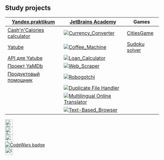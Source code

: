## Study projects

[**Yandex.praktikum**](https://praktikum.yandex.ru/profile/backend-developer/) | [**JetBrains Academy**](https://hyperskill.org/profile/9442596) | Games
--- | --- | ---
[Cash'n'Calories calculator](https://github.com/khmaker/hw_python_oop) | [![Currency_Converter](https://img.shields.io/badge/Currency_Converter-easy-brightgreen)](https://github.com/khmaker/Currency_Converter) | [CitiesGame](https://github.com/khmaker/CitiesGame)
[Yatube](https://github.com/khmaker/hw05_final) | [![Coffee_Machine](https://img.shields.io/badge/Coffee_Machine-easy-brightgreen)](https://github.com/khmaker/Coffee_Machine) | [Sudoku solver](https://github.com/khmaker/sudoku_solver)
[API для Yatube](https://github.com/khmaker/api_final_yatube) | [![Loan_Calculator](https://img.shields.io/badge/Loan_Calculator-easy-brightgreen)](https://github.com/khmaker/Loan_Calculator)
[Проект YaMDb](https://github.com/khmaker/infra_sp2) | [![Web_Scraper](https://img.shields.io/badge/Web_Scraper-medium-yellow)](https://github.com/khmaker/Web_Scraper)
[Продуктовый помощник](https://github.com/khmaker/foodgram-project) | [![Robogotchi](https://img.shields.io/badge/Robogotchi-medium-yellow)](https://github.com/khmaker/Robogotchi)
&nbsp; | [![Duplicate File Handler](https://img.shields.io/badge/Duplicate_File_Handler-medium-yellow)](https://github.com/khmaker/Duplicate_File_Handler)
&nbsp; | [![Multilingual Online Translator](https://img.shields.io/badge/Multilingual_Online_Translator-hard-orange)](https://github.com/khmaker/Multilingual_Online_Translator)
&nbsp; | [![Text-Based_Browser](https://img.shields.io/badge/Text--Based_Browser-hard-orange)](https://github.com/khmaker/Text-Based_Browser)

<!--
[![stats](https://github-readme-stats.vercel.app/api?username=khmaker&show_icons=true&count_private=true&theme=dark&hide_title=true)](https://github.com/anuraghazra/github-readme-stats)


[![top-langs](https://github-readme-stats.vercel.app/api/top-langs/?username=khmaker&theme=dark&layout=compact&hide_title=true&card_width=445)](https://github.com/anuraghazra/github-readme-stats)

-->

<a href="https://py.checkio.org/user/khmaker/"><img src="https://pbs.twimg.com/profile_images/557837346435891200/gllc3FdN_400x400.png" height=25 alt="Checkio"></a></br>
<a href="https://stepik.org/users/167022233"><img src="https://stepik.org/static/frontend/topbar_logo.svg" height=25 alt="Stepik"></a></br>
<a href="https://hyperskill.org/profile/9442596"><img src="https://hyperskill.azureedge.net/static/img/icon.918d4622.svg" height=25 alt="JetBrains Academy"></a></br>
<a href="https://www.codewars.com/users/Khmaker"><img src="https://www.codewars.com/users/Khmaker/badges/small" alt="CodeWars badge"></a></br>
<a href="https://leetcode.com/khmaker/"><img src="https://assets.leetcode.com/static_assets/public/webpack_bundles/images/logo-dark.e99485d9b.svg" height=25 alt="leetcode"></a></br>

